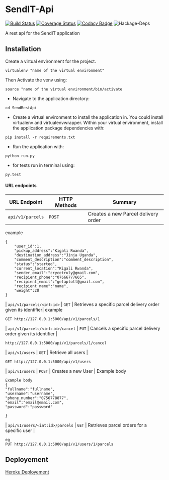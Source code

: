 # SendIT-Api
[![Build Status](https://travis-ci.org/CryceTruly/SendIT-Api.svg?branch=mainapp)](https://travis-ci.org/CryceTruly/SendIT-Api) [![Coverage Status](https://coveralls.io/repos/github/CryceTruly/SendIT-Api/badge.svg?branch=mainapp)](https://coveralls.io/github/CryceTruly/SendIT-Api?branch=mainapp)
[![Codacy Badge](https://api.codacy.com/project/badge/Grade/ac47983c1bc5459e9774c9af64f7974d)](https://www.codacy.com/app/CryceTruly/SendIT-Api?utm_source=github.com&amp;utm_medium=referral&amp;utm_content=CryceTruly/SendIT-Api&amp;utm_campaign=Badge_Grade)
![Hackage-Deps](https://img.shields.io/hackage-deps/v/lens.svg)


A rest api for the SendIT application

## Installation

Create a virtual environment for the project.

```
virtualenv "name of the virtual environment"
```
Then Activate the venv using:
```
source "name of the virtual environment/bin/activate
```

* Navigate to the application directory:

```
cd SendRestApi
```

* Create a virtual environment to install the
application in. You could install virtualenv and virtualenvwrapper.
Within your virtual environment, install the application package dependencies with:

```
pip install -r requirements.txt
```

* Run the application with:

```
python run.py
```
* for tests run in terminal using:

```
py.test
```

#### URL endpoints

| URL Endpoint | HTTP Methods | Summary |
| -------- | ------------- | --------- |
| `api/v1/parcels` | `POST`  | Creates a new Parcel delivery order|
example
```
{
	"user_id":1,
	"pickup_address":"Kigali Rwanda",
	"destination_address":"Jinja Uganda",
	"comment_description":"comment_description",
	"status":"started",
	"current_location":"Kigali Rwanda",
	"sender_email":"crycetruly@gmail.com",
	"recipient_phone":"07666777665",
	"recipient_email":"getaplott@gmail.com",
	"recipient_name":"name",
	"weight":20
}
```
| `api/v1/parcels/<int:id>` | `GET` | Retrieves a specific parcel delivery order given its identifier|
example
```
GET http://127.0.0.1:5000/api/v1/parcels/1
```
| `api/v1/parcels/<int:id>/cancel` | `PUT` | Cancels a specific parcel delivery order given its identifier |
```
http://127.0.0.1:5000/api/v1/parcels/1/cancel
```
| `api/v1/users` | `GET` | Retrieve all users |
```
GET http://127.0.0.1:5000/api/v1/users

```

| `api/v1/users` | `POST` |  Creates a new User |
Example body
```
Example body
{
"fullname":"fullname",
"username":"username",
"phone_number":"0756778877",
"email":"email@email.com",
"password":"password"
	
}
```
| `api/v1/users/<int:id>/parcels` | `GET` | Retrieves parcel orders for a specific user |
```
eg
PUT http://127.0.0.1:5000/api/v1/users/1/parcels
```

## Deployement
[Heroku Deployement](https://senditappp.herokuapp.com)
